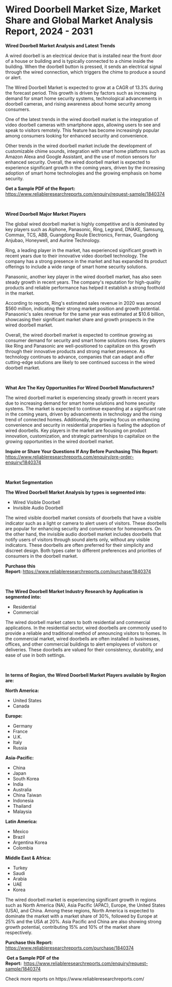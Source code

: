 <p><h1>Wired Doorbell Market Size, Market Share and Global Market Analysis Report, 2024 - 2031</h1></p><p><strong>Wired Doorbell Market Analysis and Latest Trends</strong></p>
<p><p>A wired doorbell is an electrical device that is installed near the front door of a house or building and is typically connected to a chime inside the building. When the doorbell button is pressed, it sends an electrical signal through the wired connection, which triggers the chime to produce a sound or alert.</p><p>The Wired Doorbell Market is expected to grow at a CAGR of 13.3% during the forecast period. This growth is driven by factors such as increasing demand for smart home security systems, technological advancements in doorbell cameras, and rising awareness about home security among consumers.</p><p>One of the latest trends in the wired doorbell market is the integration of video doorbell cameras with smartphone apps, allowing users to see and speak to visitors remotely. This feature has become increasingly popular among consumers looking for enhanced security and convenience.</p><p>Other trends in the wired doorbell market include the development of customizable chime sounds, integration with smart home platforms such as Amazon Alexa and Google Assistant, and the use of motion sensors for enhanced security. Overall, the wired doorbell market is expected to experience significant growth in the coming years, driven by the increasing adoption of smart home technologies and the growing emphasis on home security.</p></p>
<p><strong>Get a Sample PDF of the Report:&nbsp;</strong> <a href="https://www.reliableresearchreports.com/enquiry/request-sample/1840374">https://www.reliableresearchreports.com/enquiry/request-sample/1840374</a></p>
<p>&nbsp;</p>
<p><strong>Wired Doorbell Major Market Players</strong></p>
<p><p>The global wired doorbell market is highly competitive and is dominated by key players such as Aiphone, Panasonic, Ring, Legrand, DNAKE, Samsung, Commax, TCS, ABB, Guangdong Roule Electronics, Fermax, Guangdong Anjubao, Honeywell, and Aurine Technology.</p><p>Ring, a leading player in the market, has experienced significant growth in recent years due to their innovative video doorbell technology. The company has a strong presence in the market and has expanded its product offerings to include a wide range of smart home security solutions.</p><p>Panasonic, another key player in the wired doorbell market, has also seen steady growth in recent years. The company's reputation for high-quality products and reliable performance has helped it establish a strong foothold in the market.</p><p>According to reports, Ring's estimated sales revenue in 2020 was around $560 million, indicating their strong market position and growth potential. Panasonic's sales revenue for the same year was estimated at $10.6 billion, showcasing their significant market share and growth prospects in the wired doorbell market.</p><p>Overall, the wired doorbell market is expected to continue growing as consumer demand for security and smart home solutions rises. Key players like Ring and Panasonic are well-positioned to capitalize on this growth through their innovative products and strong market presence. As technology continues to advance, companies that can adapt and offer cutting-edge solutions are likely to see continued success in the wired doorbell market.</p></p>
<p>&nbsp;</p>
<p><strong>What Are The Key Opportunities For Wired Doorbell Manufacturers?</strong></p>
<p><p>The wired doorbell market is experiencing steady growth in recent years due to increasing demand for smart home solutions and home security systems. The market is expected to continue expanding at a significant rate in the coming years, driven by advancements in technology and the rising trend of connected homes. Additionally, the growing focus on enhancing convenience and security in residential properties is fueling the adoption of wired doorbells. Key players in the market are focusing on product innovation, customization, and strategic partnerships to capitalize on the growing opportunities in the wired doorbell market.</p></p>
<p><strong>Inquire or Share Your Questions If Any Before Purchasing This Report:</strong> <a href="https://www.reliableresearchreports.com/enquiry/pre-order-enquiry/1840374">https://www.reliableresearchreports.com/enquiry/pre-order-enquiry/1840374</a></p>
<p>&nbsp;</p>
<p><strong>Market Segmentation</strong></p>
<p><strong>The Wired Doorbell Market Analysis by types is segmented into:</strong></p>
<p><ul><li>Wired Visible Doorbell</li><li>Invisible Audio Doorbell</li></ul></p>
<p><p>The wired visible doorbell market consists of doorbells that have a visible indicator such as a light or camera to alert users of visitors. These doorbells are popular for enhancing security and convenience for homeowners. On the other hand, the invisible audio doorbell market includes doorbells that notify users of visitors through sound alerts only, without any visible indicators. These doorbells are often preferred for their simplicity and discreet design. Both types cater to different preferences and priorities of consumers in the doorbell market.</p></p>
<p><strong>Purchase this Report:&nbsp;</strong><a href="https://www.reliableresearchreports.com/purchase/1840374">https://www.reliableresearchreports.com/purchase/1840374</a></p>
<p>&nbsp;</p>
<p><strong>The Wired Doorbell Market Industry Research by Application is segmented into:</strong></p>
<p><ul><li>Residential</li><li>Commercial</li></ul></p>
<p><p>The wired doorbell market caters to both residential and commercial applications. In the residential sector, wired doorbells are commonly used to provide a reliable and traditional method of announcing visitors to homes. In the commercial market, wired doorbells are often installed in businesses, offices, and other commercial buildings to alert employees of visitors or deliveries. These doorbells are valued for their consistency, durability, and ease of use in both settings.</p></p>
<p>&nbsp;</p>
<p><strong>In terms of Region, the Wired Doorbell Market Players available by Region are:</strong></p>
<p>
    <p> <strong> North America: </strong>
        <ul>
            <li>United States</li>
            <li>Canada</li>
        </ul>
        </p> 
    <p> <strong> Europe: </strong>
        <ul>
            <li>Germany</li>
            <li>France</li>
            <li>U.K.</li>
            <li>Italy</li>
            <li>Russia</li>
        </ul>
        </p> 
    <p> <strong> Asia-Pacific: </strong>
        <ul>
            <li>China</li>
            <li>Japan</li>
            <li>South Korea</li>
            <li>India</li>
            <li>Australia</li>
            <li>China Taiwan</li>
            <li>Indonesia</li>
            <li>Thailand</li>
            <li>Malaysia</li>
        </ul>
        </p> 
    <p> <strong> Latin America: </strong>
        <ul>
            <li>Mexico</li>
            <li>Brazil</li>
            <li>Argentina Korea</li>
            <li>Colombia</li>
        </ul>
        </p> 
    <p> <strong> Middle East & Africa: </strong>
        <ul>
            <li>Turkey</li>
            <li>Saudi</li>
            <li>Arabia</li>
            <li>UAE</li>
            <li>Korea</li>
        </ul>
    </p>
    </p>
<p><p>The wired doorbell market is experiencing significant growth in regions such as North America (NA), Asia Pacific (APAC), Europe, the United States (USA), and China. Among these regions, North America is expected to dominate the market with a market share of 30%, followed by Europe at 25% and the USA at 20%. Asia Pacific and China are also showing strong growth potential, contributing 15% and 10% of the market share respectively.</p></p>
<p><strong>Purchase this Report: </strong><a href="https://www.reliableresearchreports.com/purchase/1840374">https://www.reliableresearchreports.com/purchase/1840374</a></p>
<p>&nbsp;<strong>Get a Sample PDF of the Report:&nbsp;&nbsp;</strong><a href="https://www.reliableresearchreports.com/enquiry/request-sample/1840374">https://www.reliableresearchreports.com/enquiry/request-sample/1840374</a></p>
<p><strong></strong></p>
<p>Check more reports on https://www.reliableresearchreports.com/</p>